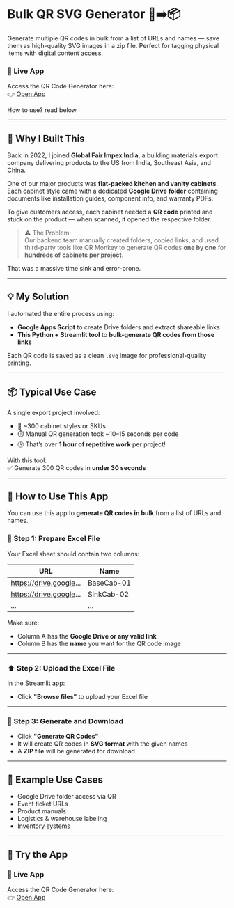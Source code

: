 # Bulk QR SVG Generator 🧾➡️📦

Generate multiple QR codes in bulk from a list of URLs and names — save them as high-quality SVG images in a zip file. Perfect for tagging physical items with digital content access.

### 🔗 Live App
Access the QR Code Generator here:  
👉 [Open App](https://bulk-qr-svg-generator-bedmin4gprwqtouujoyxkk.streamlit.app/)

How to use? read below

---

## 🚀 Why I Built This

Back in 2022, I joined **Global Fair Impex India**, a building materials export company delivering products to the US from India, Southeast Asia, and China.

One of our major products was **flat-packed kitchen and vanity cabinets**. Each cabinet style came with a dedicated **Google Drive folder** containing documents like installation guides, component info, and warranty PDFs.

To give customers access, each cabinet needed a **QR code** printed and stuck on the product — when scanned, it opened the respective folder.

> ⚠️ The Problem:  
> Our backend team manually created folders, copied links, and used third-party tools like QR Monkey to generate QR codes **one by one** for **hundreds of cabinets per project**.

That was a massive time sink and error-prone.

---

## 💡 My Solution

I automated the entire process using:

- **Google Apps Script** to create Drive folders and extract shareable links  
- **This Python + Streamlit tool** to **bulk-generate QR codes from those links**

Each QR code is saved as a clean `.svg` image for professional-quality printing.

---

## 📦 Typical Use Case

A single export project involved:

- 📁 ~300 cabinet styles or SKUs  
- ⏱️ Manual QR generation took ~10–15 seconds per code  
- 🕓 That’s over **1 hour of repetitive work** per project!

With this tool:  
✅ Generate 300 QR codes in **under 30 seconds**



---

## 🚀 How to Use This App

You can use this app to **generate QR codes in bulk** from a list of URLs and names.

### 📂 Step 1: Prepare Excel File

Your Excel sheet should contain two columns:

| URL                           | Name        |
|------------------------------|-------------|
| https://drive.google...      | BaseCab-01  |
| https://drive.google...      | SinkCab-02  |
| ...                          | ...         |

Make sure:
- Column A has the **Google Drive or any valid link**
- Column B has the **name** you want for the QR code image

---

### ⬆️ Step 2: Upload the Excel File

In the Streamlit app:
- Click **"Browse files"** to upload your Excel file

---

### 🎯 Step 3: Generate and Download

- Click **"Generate QR Codes"**
- It will create QR codes in **SVG format** with the given names
- A **ZIP file** will be generated for download

---

## 📎 Example Use Cases

- Google Drive folder access via QR
- Event ticket URLs
- Product manuals
- Logistics & warehouse labeling
- Inventory systems

---

## 📢 Try the App

### 🔗 Live App
Access the QR Code Generator here:  
👉 [Open App](https://bulk-qr-svg-generator-bedmin4gprwqtouujoyxkk.streamlit.app/)


